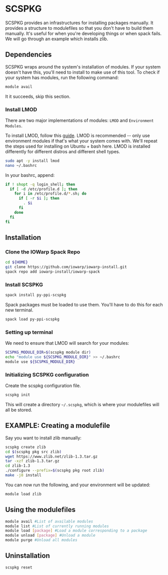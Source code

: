 # SCSPKG

SCSPKG provides an infrastructures for installing packages manually.
It provides a structure to modulefiles so that you don't have to build them manually.
It's useful for when you're developing things or when spack fails.
We will go through an example which installs zlib.

## Dependencies

SCSPKG wraps around the system's installation of modules.
If your system doesn't have this, you'll need to install 
to make use of this tool. To check if your system has modules,
run the following command:

```bash
module avail
```

It it succeeds, skip this section.

### Install LMOD

There are two major implementations of modules: 
``LMOD`` and ``Environment Modules``.

To install LMOD, follow this [guide](https://lmod.readthedocs.io/en/latest/030_installing.html).
LMOD is recommended -- only use environment modules if that's what your system
comes with. We'll repeat the steps used for installing on Ubuntu + bash here.
LMOD is installed differently for different distros and different shell types.

```bash
sudo apt -y install lmod
nano ~/.bashrc
```

In your bashrc, append:
```bash
if ! shopt -q login_shell; then
  if [ -d /etc/profile.d ]; then
    for i in /etc/profile.d/*.sh; do
      if [ -r $i ]; then
        . $i
      fi
    done
  fi
fi
```


## Installation

### Clone the IOWarp Spack Repo
```bash
cd ${HOME}
git clone https://github.com/iowarp/iowarp-install.git
spack repo add iowarp-install/iowarp-spack
```

### Install SCSPKG
```bash
spack install py-ppi-scspkg
```

Spack packages must be loaded to use them.
You'll have to do this for each new terminal.
```bash
spack load py-ppi-scspkg
```

### Setting up terminal

We need to ensure that LMOD will search for your modules:

```bash
SCSPKG_MODULE_DIR=$(scspkg module dir)
echo "module use ${SCSPKG_MODULE_DIR}" >> ~/.bashrc
module use ${SCSPKG_MODULE_DIR}
```

### Initializing SCSPKG configuration

Create the scspkg configuration file.
```bash
scspkg init
```

This will create a directory ``~/.scspkg``, which is
where your modulefiles will all be stored.

## EXAMPLE: Creating a modulefile
Say you want to install zlib manually:
```bash
scspkg create zlib
cd $(scspkg pkg src zlib)
wget https://www.zlib.net/zlib-1.3.tar.gz
tar -xzf zlib-1.3.tar.gz
cd zlib-1.3
./configure --prefix=$(scspkg pkg root zlib)
make -j8 install
```

You can now run the following, and your environment
will be updated:
```bash
module load zlib
```

## Using the modulefiles

```bash
module avail #List of available modules
module list #List of currently running modules
module load [package] #Load a module corresponding to a package
module unload [package] #Unload a module
module purge #Unload all modules
```

## Uninstallation

```bash
scspkg reset
```